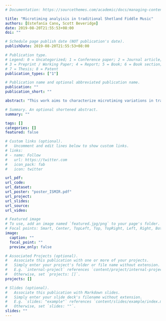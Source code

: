 ```yaml
---
# Documentation: https://sourcethemes.com/academic/docs/managing-content/

title: "Microtiming analyisis in traditional Shetland Fiddle Music"
authors: [Estefanía Cano, Scott Beveridge]
date: 2019-08-20T21:55:53+08:00
doi: ""

# Schedule page publish date (NOT publication's date).
publishDate: 2019-08-20T21:55:53+08:00

# Publication type.
# Legend: 0 = Uncategorized; 1 = Conference paper; 2 = Journal article;
# 3 = Preprint / Working Paper; 4 = Report; 5 = Book; 6 = Book section;
# 7 = Thesis; 8 = Patent
publication_types: ["1"]

# Publication name and optional abbreviated publication name.
publication: ""
publication_short: ""

abstract: "This work aims to characterize microtiming variations in traditional Shetland fiddle music. These microtiming variations dictate the rhythmic flow of a performed melody, and contribute, among other things, to the suitability of this music as an accompaniment to dancing. In the context of Shetland fiddle music, these microtiming variations are often referred to as lilt. Using a corpus of 27 traditional fiddle tunes from the Shetland Isles, we examine inter-beat timing deviations, as well as inter-onset timing deviations of eighth note sequences. Results show a number of distinct inter-beat and inter-onset rhythmic patterns that may characterize lilt, as well as idiosyncratic patterns for each performer. This paper presents a first step towards the use of Music Information Retrieval (MIR) techniques for modelling lilt in traditional Scottish fiddle music, and highlights its implications in the field of ethnomusicology."

# Summary. An optional shortened abstract.
summary: ""

tags: []
categories: []
featured: false

# Custom links (optional).
#   Uncomment and edit lines below to show custom links.
# links:
# - name: Follow
#   url: https://twitter.com
#   icon_pack: fab
#   icon: twitter

url_pdf:
url_code:
url_dataset:
url_poster: "poster_ISMIR.pdf"
url_project:
url_slides:
url_source:
url_video:

# Featured image
# To use, add an image named `featured.jpg/png` to your page's folder. 
# Focal points: Smart, Center, TopLeft, Top, TopRight, Left, Right, BottomLeft, Bottom, BottomRight.
image:
  caption: ""
  focal_point: ""
  preview_only: false

# Associated Projects (optional).
#   Associate this publication with one or more of your projects.
#   Simply enter your project's folder or file name without extension.
#   E.g. `internal-project` references `content/project/internal-project/index.md`.
#   Otherwise, set `projects: []`.
projects: []

# Slides (optional).
#   Associate this publication with Markdown slides.
#   Simply enter your slide deck's filename without extension.
#   E.g. `slides: "example"` references `content/slides/example/index.md`.
#   Otherwise, set `slides: ""`.
slides: ""
---
```


